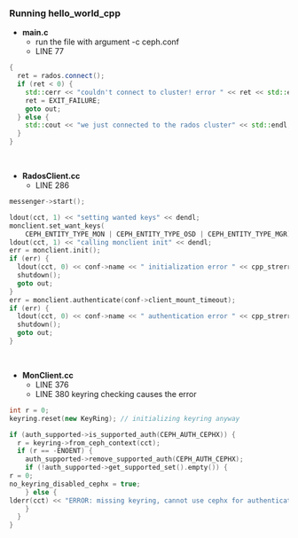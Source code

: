 
### Running hello_world_cpp

- **main.c**
    - run the file with argument -c ceph.conf
    - LINE 77
```cpp
{
  ret = rados.connect();
  if (ret < 0) {
    std::cerr << "couldn't connect to cluster! error " << ret << std::endl;
    ret = EXIT_FAILURE;
    goto out;
  } else {
    std::cout << "we just connected to the rados cluster" << std::endl;
  }
}
```

<br>

- **RadosClient.cc**
    - LINE 286
```cpp
messenger->start();

ldout(cct, 1) << "setting wanted keys" << dendl;
monclient.set_want_keys(
    CEPH_ENTITY_TYPE_MON | CEPH_ENTITY_TYPE_OSD | CEPH_ENTITY_TYPE_MGR);
ldout(cct, 1) << "calling monclient init" << dendl;
err = monclient.init();
if (err) {
  ldout(cct, 0) << conf->name << " initialization error " << cpp_strerror(-err) << dendl;
  shutdown();
  goto out;
}
err = monclient.authenticate(conf->client_mount_timeout);
if (err) {
  ldout(cct, 0) << conf->name << " authentication error " << cpp_strerror(-err) << dendl;
  shutdown();
  goto out;
}
```


<br>


- **MonClient.cc**
    - LINE 376
    - LINE 380 keyring checking causes the error
```cpp
int r = 0;
keyring.reset(new KeyRing); // initializing keyring anyway

if (auth_supported->is_supported_auth(CEPH_AUTH_CEPHX)) {
  r = keyring->from_ceph_context(cct);
  if (r == -ENOENT) {
    auth_supported->remove_supported_auth(CEPH_AUTH_CEPHX);
    if (!auth_supported->get_supported_set().empty()) {
r = 0;
no_keyring_disabled_cephx = true;
    } else {
lderr(cct) << "ERROR: missing keyring, cannot use cephx for authentication" << dendl;
    }
  }
}
```
